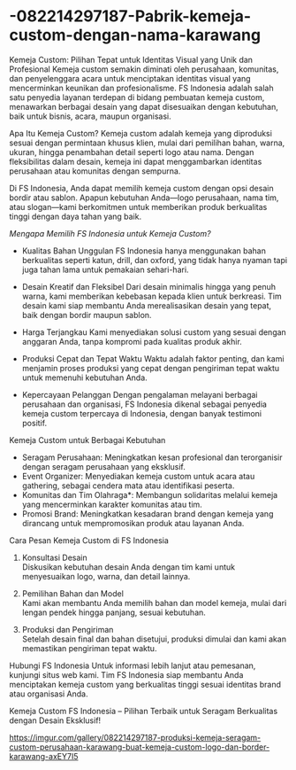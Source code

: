 # -082214297187-Pabrik-kemeja-custom-dengan-nama-karawang
Kemeja Custom: Pilihan Tepat untuk Identitas Visual yang Unik dan Profesional
Kemeja custom semakin diminati oleh perusahaan, komunitas, dan penyelenggara acara untuk menciptakan identitas visual yang mencerminkan keunikan dan profesionalisme. FS Indonesia adalah salah satu penyedia layanan terdepan di bidang pembuatan kemeja custom, menawarkan berbagai desain yang dapat disesuaikan dengan kebutuhan, baik untuk bisnis, acara, maupun organisasi.

Apa Itu Kemeja Custom?
Kemeja custom adalah kemeja yang diproduksi sesuai dengan permintaan khusus klien, mulai dari pemilihan bahan, warna, ukuran, hingga penambahan detail seperti logo atau nama. Dengan fleksibilitas dalam desain, kemeja ini dapat menggambarkan identitas perusahaan atau komunitas dengan sempurna.

Di FS Indonesia, Anda dapat memilih kemeja custom dengan opsi desain bordir atau sablon. Apapun kebutuhan Anda—logo perusahaan, nama tim, atau slogan—kami berkomitmen untuk memberikan produk berkualitas tinggi dengan daya tahan yang baik.

*Mengapa Memilih FS Indonesia untuk Kemeja Custom?*

- Kualitas Bahan Unggulan 
  FS Indonesia hanya menggunakan bahan berkualitas seperti katun, drill, dan oxford, yang tidak hanya nyaman tapi juga tahan lama untuk pemakaian sehari-hari.

- Desain Kreatif dan Fleksibel 
  Dari desain minimalis hingga yang penuh warna, kami memberikan kebebasan kepada klien untuk berkreasi. Tim desain kami siap membantu Anda merealisasikan desain yang tepat, baik dengan bordir maupun sablon.

- Harga Terjangkau
  Kami menyediakan solusi custom yang sesuai dengan anggaran Anda, tanpa kompromi pada kualitas produk akhir.

- Produksi Cepat dan Tepat Waktu 
  Waktu adalah faktor penting, dan kami menjamin proses produksi yang cepat dengan pengiriman tepat waktu untuk memenuhi kebutuhan Anda.

- Kepercayaan Pelanggan 
  Dengan pengalaman melayani berbagai perusahaan dan organisasi, FS Indonesia dikenal sebagai penyedia kemeja custom terpercaya di Indonesia, dengan banyak testimoni positif.

Kemeja Custom untuk Berbagai Kebutuhan

- Seragam Perusahaan: Meningkatkan kesan profesional dan terorganisir dengan seragam perusahaan yang eksklusif.
- Event Organizer: Menyediakan kemeja custom untuk acara atau gathering, sebagai cendera mata atau identifikasi peserta.
- Komunitas dan Tim Olahraga*: Membangun solidaritas melalui kemeja yang mencerminkan karakter komunitas atau tim.
- Promosi Brand: Meningkatkan kesadaran brand dengan kemeja yang dirancang untuk mempromosikan produk atau layanan Anda.

Cara Pesan Kemeja Custom di FS Indonesia

1. Konsultasi Desain  
   Diskusikan kebutuhan desain Anda dengan tim kami untuk menyesuaikan logo, warna, dan detail lainnya.
   
2. Pemilihan Bahan dan Model  
   Kami akan membantu Anda memilih bahan dan model kemeja, mulai dari lengan pendek hingga panjang, sesuai kebutuhan.

3. Produksi dan Pengiriman  
   Setelah desain final dan bahan disetujui, produksi dimulai dan kami akan memastikan pengiriman tepat waktu.

Hubungi FS Indonesia
Untuk informasi lebih lanjut atau pemesanan, kunjungi situs web kami. Tim FS Indonesia siap membantu Anda menciptakan kemeja custom yang berkualitas tinggi sesuai identitas brand atau organisasi Anda.

Kemeja Custom FS Indonesia – Pilihan Terbaik untuk Seragam Berkualitas dengan Desain Eksklusif!


 https://imgur.com/gallery/082214297187-produksi-kemeja-seragam-custom-perusahaan-karawang-buat-kemeja-custom-logo-dan-border-karawang-axEY7I5

